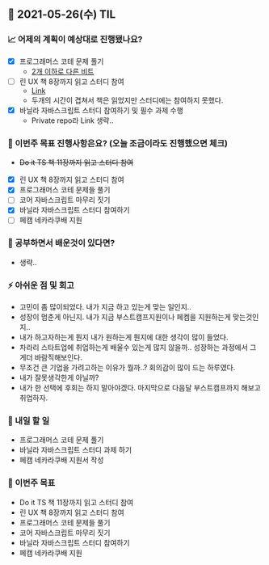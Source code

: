 ## 📆 2021-05-26(수) TIL

### 📈 어제의 계획이 예상대로 진행됐나요?
- [x] 프로그래머스 코테 문제 풀기
  - [2개 이하로 다른 비트](https://github.com/saseungmin/daily_coding_dojo/tree/master/programmers/Level%202/2%EA%B0%9C%20%EC%9D%B4%ED%95%98%EB%A1%9C%20%EB%8B%A4%EB%A5%B8%20%EB%B9%84%ED%8A%B8)
- [ ] 린 UX 책 8장까지 읽고 스터디 참여
  - [Link](https://github.com/saseungmin/reading_books_record_repository/tree/master/LEAN-UX/Part%202/Chapter%208)
  - 두개의 시간이 겹쳐서 책은 읽었지만 스터디에는 참여하지 못했다.
- [x] 바닐라 자바스크립트 스터디 참여하기 및 필수 과제 수행
  - Private repo라 Link 생략..

### 🦄 이번주 목표 진행사항은요? (오늘 조금이라도 진행했으면 체크)
- ~~Do it TS 책 11장까지 읽고 스터디 참여~~
- [x] 린 UX 책 8장까지 읽고 스터디 참여
- [x] 프로그래머스 코테 문제들 풀기
- [ ] 코어 자바스크립트 마무리 짓기
- [x] 바닐라 자바스크립트 스터디 참여하기
- [ ] 페캠 네카라쿠배 지원

### 🤔 공부하면서 배운것이 있다면?
- 생략..

### ⚡ 아쉬운 점 및 회고
- 고민이 좀 많이되었다. 내가 지금 하고 있는게 맞는 일인지..
- 성장이 멈춘게 아닌지. 내가 지금 부스트캠프지원이나 페켐을 지원하는게 맞는것인지..
- 내가 하고자하는게 뭔지 내가 원하는게 뭔지에 대한 생각이 많이 들었다.
- 차라리 스타트업에 취업하는게 배울수 있는게 많지 않을까.. 성장하는 과정에서 그게더 바람직해보인다.
- 무조건 큰 기업을 가려고하는 이유가 뭘까..? 회의감이 많이 드는 하루였다.
- 내가 잘못생각한게 아닐까?
- 내가 한 선택에 후회는 하지 말아야겠다. 마지막으로 다음달 부스트캠프까지 해보고 취업하자.

### 🚀 내일 할 일
- 프로그래머스 코테 문제 풀기
- 바닐라 자바스크립트 스터디 과제 하기
- 페캠 네카라쿠배 지원서 작성

### 🎯 이번주 목표
- Do it TS 책 11장까지 읽고 스터디 참여
- 린 UX 책 8장까지 읽고 스터디 참여
- 프로그래머스 코테 문제들 풀기
- 코어 자바스크립트 마무리 짓기
- 바닐라 자바스크립트 스터디 참여하기
- 페캠 네카라쿠배 지원
